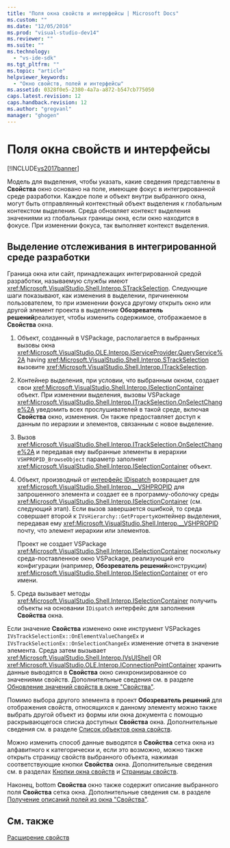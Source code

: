 ```yaml
---
title: "Поля окна свойств и интерфейсы | Microsoft Docs"
ms.custom: ""
ms.date: "12/05/2016"
ms.prod: "visual-studio-dev14"
ms.reviewer: ""
ms.suite: ""
ms.technology: 
  - "vs-ide-sdk"
ms.tgt_pltfrm: ""
ms.topic: "article"
helpviewer_keywords: 
  - "Окно свойств, полей и интерфейсы"
ms.assetid: 0328f0e5-2380-4a7a-a872-b547cb775050
caps.latest.revision: 12
caps.handback.revision: 12
ms.author: "gregvanl"
manager: "ghogen"
---
```

# Поля окна свойств и интерфейсы
[!INCLUDE[vs2017banner](../../code-quality/includes/vs2017banner.md)]

Модель для выделения, чтобы указать, какие сведения представлены в **Свойства** окно основано на поле, имеющее фокус в интегрированной среде разработки.  Каждое поле и объект внутри выбранного окна, могут быть отправлянный контекстный объект выделения к глобальным контекстом выделения.  Среда обновляет контекст выделения значениями из глобальных границы окна, если окно находится в фокусе.  При изменении фокуса, так выполняет контекст выделения.  
  
## Выделение отслеживания в интегрированной среде разработки  
 Граница окна или сайт, принадлежащих интегрированной средой разработки, называемую службы имеют <xref:Microsoft.VisualStudio.Shell.Interop.STrackSelection>.  Следующие шаги показывают, как изменения в выделении, причиненном пользователем, то при изменении фокуса другому открыть окно или другой элемент проекта в выделение **Обозреватель решений**реализует, чтобы изменить содержимое, отображаемое в  **Свойства** окна.  
  
1.  Объект, созданный в VSPackage, располагается в выбранных вызовы окна <xref:Microsoft.VisualStudio.OLE.Interop.IServiceProvider.QueryService%2A> having  <xref:Microsoft.VisualStudio.Shell.Interop.STrackSelection> вызовите  <xref:Microsoft.VisualStudio.Shell.Interop.ITrackSelection>.  
  
2.  Контейнер выделения, при условии, что выбранным окном, создает свои <xref:Microsoft.VisualStudio.Shell.Interop.ISelectionContainer> объект.  При изменении выделения, вызовы VSPackage <xref:Microsoft.VisualStudio.Shell.Interop.ITrackSelection.OnSelectChange%2A> уведомить всех прослушивателей в такой среде, включая  **Свойства** окно, изменения.  Он также предоставляет доступ к данным по иерархии и элементов, связанным с новое выделение.  
  
3.  Вызов <xref:Microsoft.VisualStudio.Shell.Interop.ITrackSelection.OnSelectChange%2A> и передавая ему выбранные элементы в иерархии  `VSHPROPID_BrowseObject` параметр заполняет  <xref:Microsoft.VisualStudio.Shell.Interop.ISelectionContainer> объект.  
  
4.  Объект, производный от [интерфейс IDispatch](http://msdn.microsoft.com/ru-ru/ebbff4bc-36b2-4861-9efa-ffa45e013eb5) возвращает для  <xref:Microsoft.VisualStudio.Shell.Interop.__VSHPROPID> для запрошенного элемента и создает ее в программу\-оболочку среды  <xref:Microsoft.VisualStudio.Shell.Interop.ISelectionContainer> \(см. следующий этап\).  Если вызов завершается ошибкой, то среда совершает второй к `IVsHierarchy::GetProperty`контейнер выделения, передавая ему  <xref:Microsoft.VisualStudio.Shell.Interop.__VSHPROPID> почту, что элемент иерархии или элементов.  
  
     Проект не создает VSPackage <xref:Microsoft.VisualStudio.Shell.Interop.ISelectionContainer> поскольку среда\-поставленное окно VSPackage, реализующий его конфигурации \(например,  **Обозреватель решений**конструкции\)  <xref:Microsoft.VisualStudio.Shell.Interop.ISelectionContainer> от его имени.  
  
5.  Среда вызывает методы <xref:Microsoft.VisualStudio.Shell.Interop.ISelectionContainer> получить объекты на основании  `IDispatch` интерфейс для заполнения  **Свойства** окна.  
  
 Если значение **Свойства** изменено окне инструмент VSPackages  `IVsTrackSelectionEx::OnElementValueChangeEx` и  `IVsTrackSelectionEx::OnSelectionChangeEx` изменение отчета в значение элемента.  Среда затем вызывает <xref:Microsoft.VisualStudio.Shell.Interop.IVsUIShell> OR  <xref:Microsoft.VisualStudio.OLE.Interop.IConnectionPointContainer> хранить данные выводятся в  **Свойства** окно синхронизированное со значениями свойств.  Дополнительные сведения см. в разделе [Обновление значений свойств в окне "Свойства"](../../misc/updating-property-values-in-the-properties-window.md).  
  
 Помимо выбора другого элемента в проект **Обозреватель решений** для отображения свойств, относящихся к данному элементу можно также выбрать другой объект из формы или окна документа с помощью раскрывающегося списка доступных  **Свойства** окна.  Дополнительные сведения см. в разделе [Список объектов окна свойств](../../extensibility/internals/properties-window-object-list.md).  
  
 Можно изменить способ данные выводятся в **Свойства** сетка окна из алфавитного к категорически и, если это возможно, можно также открыть страницу свойств выбранного объекта, нажимая соответствующие кнопки  **Свойства** окна.  Дополнительные сведения см. в разделах [Кнопки окна свойств](../../extensibility/internals/properties-window-buttons.md) и [Страницы свойств](../../extensibility/internals/property-pages.md).  
  
 Наконец, bottom **Свойства** окно также содержит описание выбранного поля  **Свойства** сетка окна.  Дополнительные сведения см. в разделе [Получение описаний полей из окна "Свойства"](../../misc/getting-field-descriptions-from-the-properties-window.md).  
  
## См. также  
 [Расширение свойств](../../extensibility/internals/extending-properties.md)